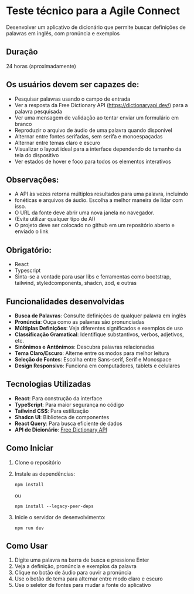 # Teste técnico para a Agile Connect

Desenvolver um aplicativo de dicionário que permite buscar definições de palavras em inglês, com pronúncia e exemplos

## Duração

24 horas (aproximadamente)

## Os usuários devem ser capazes de:

- Pesquisar palavras usando o campo de entrada
- Ver a resposta da Free Dictionary API (https://dictionaryapi.dev/) para a palavra pesquisada
- Ver uma mensagem de validação ao tentar enviar um formulário em branco
- Reproduzir o arquivo de áudio de uma palavra quando disponível
- Alternar entre fontes serifadas, sem serifa e monoespaçadas
- Alternar entre temas claro e escuro
- Visualizar o layout ideal para a interface dependendo do tamanho da tela do dispositivo
- Ver estados de hover e foco para todos os elementos interativos

## Observações:

- A API às vezes retorna múltiplos resultados para uma palavra, incluindo
- fonéticas e arquivos de áudio. Escolha a melhor maneira de lidar com isso.
- O URL da fonte deve abrir uma nova janela no navegador.
- (Evite utilizar qualquer tipo de AI)
- O projeto deve ser colocado no github em um repositório aberto e enviado o link

## Obrigatório:

- React
- Typescript
- Sinta-se a vontade para usar libs e ferramentas como bootstrap, tailwind, styledcomponents, shadcn, zod, e outras

## Funcionalidades desenvolvidas

- **Busca de Palavras**: Consulte definições de qualquer palavra em inglês
- **Pronúncia**: Ouça como as palavras são pronunciadas
- **Múltiplas Definições**: Veja diferentes significados e exemplos de uso
- **Classificação Gramatical**: Identifique substantivos, verbos, adjetivos, etc.
- **Sinônimos e Antônimos**: Descubra palavras relacionadas
- **Tema Claro/Escuro**: Alterne entre os modos para melhor leitura
- **Seleção de Fontes**: Escolha entre Sans-serif, Serif e Monospace
- **Design Responsivo**: Funciona em computadores, tablets e celulares

## Tecnologias Utilizadas

- **React**: Para construção da interface
- **TypeScript**: Para maior segurança no código
- **Tailwind CSS**: Para estilização
- **Shadcn UI**: Biblioteca de componentes
- **React Query**: Para busca eficiente de dados
- **API de Dicionário**: [Free Dictionary API](https://dictionaryapi.dev/)

## Como Iniciar

1. Clone o repositório
2. Instale as dependências:

   ```
   npm install
   ```

   ou

   ```
   npm install --legacy-peer-deps
   ```

3. Inicie o servidor de desenvolvimento:
   ```
   npm run dev
   ```

## Como Usar

1. Digite uma palavra na barra de busca e pressione Enter
2. Veja a definição, pronúncia e exemplos da palavra
3. Clique no botão de áudio para ouvir a pronúncia
4. Use o botão de tema para alternar entre modo claro e escuro
5. Use o seletor de fontes para mudar a fonte do aplicativo
